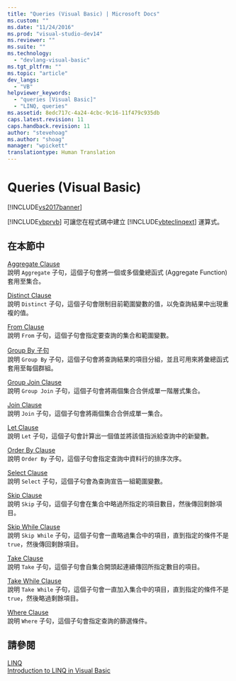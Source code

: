 ```yaml
---
title: "Queries (Visual Basic) | Microsoft Docs"
ms.custom: ""
ms.date: "11/24/2016"
ms.prod: "visual-studio-dev14"
ms.reviewer: ""
ms.suite: ""
ms.technology: 
  - "devlang-visual-basic"
ms.tgt_pltfrm: ""
ms.topic: "article"
dev_langs: 
  - "VB"
helpviewer_keywords: 
  - "queries [Visual Basic]"
  - "LINQ, queries"
ms.assetid: 8edc717c-4a24-4cbc-9c16-11f479c935db
caps.latest.revision: 11
caps.handback.revision: 11
author: "stevehoag"
ms.author: "shoag"
manager: "wpickett"
translationtype: Human Translation
---
```

# Queries (Visual Basic)
[!INCLUDE[vs2017banner](../../../csharp/includes/vs2017banner.md)]

[!INCLUDE[vbprvb](../../../csharp/programming-guide/concepts/linq/includes/vbprvb_md.md)] 可讓您在程式碼中建立 [!INCLUDE[vbteclinqext](../../../csharp/getting-started/includes/vbteclinqext_md.md)] 運算式。  
  
## 在本節中  
 [Aggregate Clause](../../../visual-basic/language-reference/queries/aggregate-clause.md)  
 說明 `Aggregate` 子句，這個子句會將一個或多個彙總函式 \(Aggregate Function\) 套用至集合。  
  
 [Distinct Clause](../../../visual-basic/language-reference/queries/distinct-clause.md)  
 說明 `Distinct` 子句，這個子句會限制目前範圍變數的值，以免查詢結果中出現重複的值。  
  
 [From Clause](../../../visual-basic/language-reference/queries/from-clause.md)  
 說明 `From` 子句，這個子句會指定要查詢的集合和範圍變數。  
  
 [Group By 子句](../../../visual-basic/language-reference/queries/group-by-clause.md)  
 說明 `Group By` 子句，這個子句會將查詢結果的項目分組，並且可用來將彙總函式套用至每個群組。  
  
 [Group Join Clause](../../../visual-basic/language-reference/queries/group-join-clause.md)  
 說明 `Group Join` 子句，這個子句會將兩個集合合併成單一階層式集合。  
  
 [Join Clause](../../../visual-basic/language-reference/queries/join-clause.md)  
 說明 `Join` 子句，這個子句會將兩個集合合併成單一集合。  
  
 [Let Clause](../../../visual-basic/language-reference/queries/let-clause.md)  
 說明 `Let` 子句，這個子句會計算出一個值並將該值指派給查詢中的新變數。  
  
 [Order By Clause](../../../visual-basic/language-reference/queries/order-by-clause.md)  
 說明 `Order By` 子句，這個子句會指定查詢中資料行的排序次序。  
  
 [Select Clause](../../../visual-basic/language-reference/queries/select-clause.md)  
 說明 `Select` 子句，這個子句會為查詢宣告一組範圍變數。  
  
 [Skip Clause](../../../visual-basic/language-reference/queries/skip-clause.md)  
 說明 `Skip` 子句，這個子句會在集合中略過所指定的項目數目，然後傳回剩餘項目。  
  
 [Skip While Clause](../../../visual-basic/language-reference/queries/skip-while-clause.md)  
 說明 `Skip While` 子句，這個子句會一直略過集合中的項目，直到指定的條件不是 `true`，然後傳回剩餘項目。  
  
 [Take Clause](../../../visual-basic/language-reference/queries/take-clause.md)  
 說明 `Take` 子句，這個子句會自集合開頭起連續傳回所指定數目的項目。  
  
 [Take While Clause](../../../visual-basic/language-reference/queries/take-while-clause.md)  
 說明 `Take While` 子句，這個子句會一直加入集合中的項目，直到指定的條件不是 `true`，然後略過剩餘項目。  
  
 [Where Clause](../../../visual-basic/language-reference/queries/where-clause.md)  
 說明 `Where` 子句，這個子句會指定查詢的篩選條件。  
  
## 請參閱  
 [LINQ](../../../visual-basic/programming-guide/language-features/linq/index.md)   
 [Introduction to LINQ in Visual Basic](../../../visual-basic/programming-guide/language-features/linq/introduction-to-linq.md)